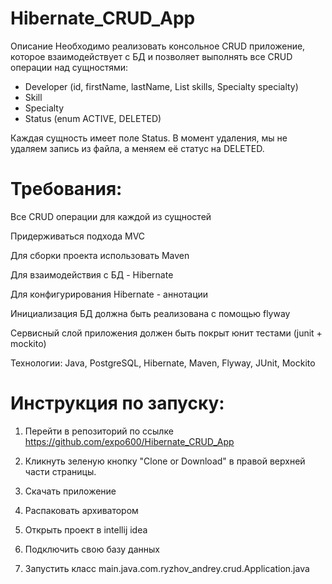 # Hibernate_CRUD_App

Описание
Необходимо реализовать консольное CRUD приложение, которое взаимодействует с БД и позволяет выполнять все CRUD операции над сущностями:

* Developer (id, firstName, lastName, List<Skill> skills, Specialty specialty)
* Skill
* Specialty
* Status (enum ACTIVE, DELETED)
  
Каждая сущность имеет поле Status. 
В момент удаления, мы не удаляем запись из файла, а меняем её статус на DELETED.

# Требования:

Все CRUD операции для каждой из сущностей
  
Придерживаться подхода MVC
  
Для сборки проекта использовать Maven
  
Для взаимодействия с БД - Hibernate
  
Для конфигурирования Hibernate - аннотации
  
Инициализация БД должна быть реализована с помощью flyway
  
Сервисный слой приложения должен быть покрыт юнит тестами (junit + mockito)

 Технологии:
 Java, PostgreSQL, Hibernate, Maven, Flyway, JUnit, Mockito

# Инструкция по запуску:
  
1. Перейти в репозиторий по ссылке https://github.com/expo600/Hibernate_CRUD_App

2. Кликнуть зеленую кнопку "Clone or Download" в правой верхней части страницы.

3. Скачать приложение  
  
4. Распаковать архиватором 

5. Открыть проект в intellij idea
  
6. Подключить свою базу данных 

7. Запустить класс main.java.com.ryzhov_andrey.crud.Application.java
